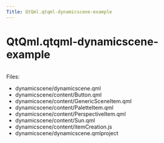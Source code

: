 ```yaml
---
Title: QtQml.qtqml-dynamicscene-example
---
```


# QtQml.qtqml-dynamicscene-example

<span class="subtitle"></span>
<!-- $$$dynamicscene-description -->
<p class="centerAlign"><img src="../../../../media/qml-dynamicscene-example.png" alt="" /></p><p>Files:</p>
<ul>
<li>dynamicscene/dynamicscene.qml</li>
<li>dynamicscene/content/Button.qml</li>
<li>dynamicscene/content/GenericSceneItem.qml</li>
<li>dynamicscene/content/PaletteItem.qml</li>
<li>dynamicscene/content/PerspectiveItem.qml</li>
<li>dynamicscene/content/Sun.qml</li>
<li>dynamicscene/content/itemCreation.js</li>
<li>dynamicscene/dynamicscene.qmlproject</li>
</ul>
<!-- @@@dynamicscene -->
